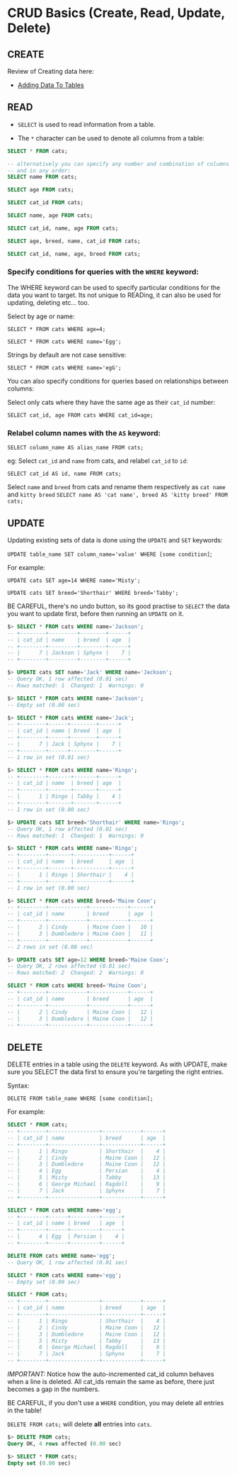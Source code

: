 # CRUD Basics (Create, Read, Update, Delete)

## CREATE
Review of Creating data here:
  - [Adding Data To Tables](https://github.com/edgarfinn/Learning-MySQL/blob/master/1_Creating_tables_and_inserting_data.md#adding-data-to-tables-insert)

## READ

- `SELECT` is used to read information from a table.

- The `*` character can be used to denote all columns from a table:

```sql
SELECT * FROM cats;

-- alternatively you can specify any number and combination of columns
-- and in any order:
SELECT name FROM cats;

SELECT age FROM cats;

SELECT cat_id FROM cats;

SELECT name, age FROM cats;

SELECT cat_id, name, age FROM cats;

SELECT age, breed, name, cat_id FROM cats;

SELECT cat_id, name, age, breed FROM cats;
```

### Specify conditions for queries with the `WHERE` keyword:

The WHERE keyword can be used to specify particular conditions for the data you want to target.
Its not unique to READing, it can also be used for updating, deleting etc... too.

Select by age or name:

`SELECT * FROM cats WHERE age=4;`

`SELECT * FROM cats WHERE name='Egg';`

Strings by default are not case sensitive:

`SELECT * FROM cats WHERE name='egG';`

You can also specify conditions for queries based on relationships between columns:


Select only cats where they have the same age as their `cat_id` number:

`SELECT cat_id, age FROM cats WHERE cat_id=age;`

### Relabel column names with the `AS` keyword:

`SELECT column_name AS alias_name FROM cats;`

eg:
Select `cat_id` and `name` from cats, and relabel `cat_id` to `id`:

`SELECT cat_id AS id, name FROM cats;`

Select `name` and `breed` from cats and rename them respectively as `cat name` and `kitty breed`
`SELECT name AS 'cat name', breed AS 'kitty breed' FROM cats;`


## UPDATE
Updating existing sets of data is done using the `UPDATE` and `SET` keywords:

`UPDATE table_name SET column_name='value' WHERE [some condition]`;

For example:

`UPDATE cats SET age=14 WHERE name='Misty';`

`UPDATE cats SET breed='Shorthair' WHERE breed='Tabby';`

BE CAREFUL, there's no undo button, so its good practise to `SELECT` the data you want to update first, before then running an `UPDATE` on it.

```SQL
$> SELECT * FROM cats WHERE name='Jackson';
-- +--------+---------+--------+------+
-- | cat_id | name    | breed  | age  |
-- +--------+---------+--------+------+
-- |      7 | Jackson | Sphynx |    7 |
-- +--------+---------+--------+------+

$> UPDATE cats SET name='Jack' WHERE name='Jackson';
-- Query OK, 1 row affected (0.01 sec)
-- Rows matched: 1  Changed: 1  Warnings: 0

$> SELECT * FROM cats WHERE name='Jackson';
-- Empty set (0.00 sec)

$> SELECT * FROM cats WHERE name='Jack';
-- +--------+------+--------+------+
-- | cat_id | name | breed  | age  |
-- +--------+------+--------+------+
-- |      7 | Jack | Sphynx |    7 |
-- +--------+------+--------+------+
-- 1 row in set (0.01 sec)

$> SELECT * FROM cats WHERE name='Ringo';
-- +--------+-------+-------+------+
-- | cat_id | name  | breed | age  |
-- +--------+-------+-------+------+
-- |      1 | Ringo | Tabby |    4 |
-- +--------+-------+-------+------+
-- 1 row in set (0.00 sec)

$> UPDATE cats SET breed='Shorthair' WHERE name='Ringo';
-- Query OK, 1 row affected (0.01 sec)
-- Rows matched: 1  Changed: 1  Warnings: 0

$> SELECT * FROM cats WHERE name='Ringo';
-- +--------+-------+-----------+------+
-- | cat_id | name  | breed     | age  |
-- +--------+-------+-----------+------+
-- |      1 | Ringo | Shorthair |    4 |
-- +--------+-------+-----------+------+
-- 1 row in set (0.00 sec)

$> SELECT * FROM cats WHERE breed='Maine Coon';
-- +--------+------------+------------+------+
-- | cat_id | name       | breed      | age  |
-- +--------+------------+------------+------+
-- |      2 | Cindy      | Maine Coon |   10 |
-- |      3 | Dumbledore | Maine Coon |   11 |
-- +--------+------------+------------+------+
-- 2 rows in set (0.00 sec)

$> UPDATE cats SET age=12 WHERE breed='Maine Coon';
-- Query OK, 2 rows affected (0.01 sec)
-- Rows matched: 2  Changed: 2  Warnings: 0

SELECT * FROM cats WHERE breed='Maine Coon';
-- +--------+------------+------------+------+
-- | cat_id | name       | breed      | age  |
-- +--------+------------+------------+------+
-- |      2 | Cindy      | Maine Coon |   12 |
-- |      3 | Dumbledore | Maine Coon |   12 |
-- +--------+------------+------------+------+
```


## DELETE

DELETE entries in a table using the `DELETE` keyword. As with UPDATE, make sure you SELECT the data first to ensure you're targeting the right entries.

Syntax:

`DELETE FROM table_name WHERE [some condition];`

For example:

```sql
SELECT * FROM cats;
-- +--------+----------------+------------+------+
-- | cat_id | name           | breed      | age  |
-- +--------+----------------+------------+------+
-- |      1 | Ringo          | Shorthair  |    4 |
-- |      2 | Cindy          | Maine Coon |   12 |
-- |      3 | Dumbledore     | Maine Coon |   12 |
-- |      4 | Egg            | Persian    |    4 |
-- |      5 | Misty          | Tabby      |   13 |
-- |      6 | George Michael | Ragdoll    |    9 |
-- |      7 | Jack           | Sphynx     |    7 |
-- +--------+----------------+------------+------+

SELECT * FROM cats WHERE name='egg';
-- +--------+------+---------+------+
-- | cat_id | name | breed   | age  |
-- +--------+------+---------+------+
-- |      4 | Egg  | Persian |    4 |
-- +--------+------+---------+------+

DELETE FROM cats WHERE name='egg';
-- Query OK, 1 row affected (0.01 sec)

SELECT * FROM cats WHERE name='egg';                                                                    
-- Empty set (0.00 sec)

SELECT * FROM cats;
-- +--------+----------------+------------+------+
-- | cat_id | name           | breed      | age  |
-- +--------+----------------+------------+------+
-- |      1 | Ringo          | Shorthair  |    4 |
-- |      2 | Cindy          | Maine Coon |   12 |
-- |      3 | Dumbledore     | Maine Coon |   12 |
-- |      5 | Misty          | Tabby      |   13 |
-- |      6 | George Michael | Ragdoll    |    9 |
-- |      7 | Jack           | Sphynx     |    7 |
-- +--------+----------------+------------+------+
```

*IMPORTANT:* Notice how the auto-incremented cat_id column behaves when a line is deleted. All cat_ids remain the same as before, there just becomes a gap in the numbers.

BE CAREFUL, if you don't use a `WHERE` condition, you may delete all entries in the table!

`DELETE FROM cats;` will delete **all** entries into `cats`.

```sql
$> DELETE FROM cats;
Query OK, 4 rows affected (0.00 sec)

$> SELECT * FROM cats;                                                                                     
Empty set (0.00 sec)
```
